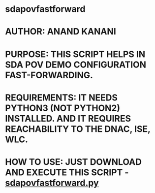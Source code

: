 # sdapovfastforward


#   __AUTHOR__: ANAND KANANI


#   __PURPOSE__: THIS SCRIPT HELPS IN SDA POV DEMO CONFIGURATION FAST-FORWARDING.


#   __REQUIREMENTS__: IT NEEDS PYTHON3 (NOT PYTHON2) INSTALLED. AND IT REQUIRES REACHABILITY TO THE DNAC, ISE, WLC.


#   __HOW TO USE__: JUST DOWNLOAD AND EXECUTE THIS SCRIPT - 	[sdapovfastforward.py](https://raw.githubusercontent.com/ankanani/sdapovfastforward/master/sdapovfastforward.py)